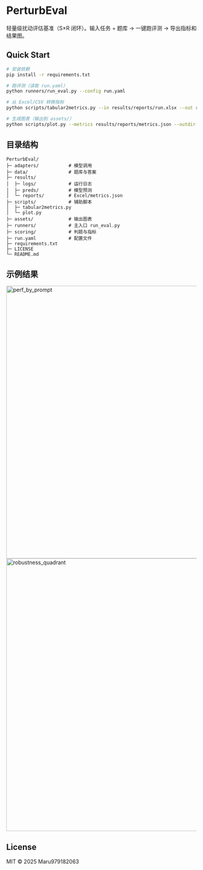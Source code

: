# PerturbEval

轻量级扰动评估基准（S×R 闭环）。输入任务 + 题库 → 一键跑评测 → 导出指标和结果图。

## Quick Start

```bash
# 安装依赖
pip install -r requirements.txt

# 跑评测（读取 run.yaml）
python runners/run_eval.py --config run.yaml

# 从 Excel/CSV 转换指标
python scripts/tabular2metrics.py --in results/reports/run.xlsx --out results/reports/metrics.json

# 生成图表（输出到 assets/）
python scripts/plot.py --metrics results/reports/metrics.json --outdir assets --title "PerturbEval (demo)"
```

## 目录结构
```
PerturbEval/
├─ adapters/           # 模型调用
├─ data/               # 题库与答案
├─ results/
│  ├─ logs/            # 运行日志
│  ├─ preds/           # 模型预测
│  └─ reports/         # Excel/metrics.json
├─ scripts/            # 辅助脚本
│  ├─ tabular2metrics.py
│  └─ plot.py
├─ assets/             # 输出图表
├─ runners/            # 主入口 run_eval.py
├─ scoring/            # 判题与指标
├─ run.yaml            # 配置文件
├─ requirements.txt
├─ LICENSE
└─ README.md
```

## 示例结果
<img width="1080" height="720" alt="perf_by_prompt" src="https://github.com/user-attachments/assets/30e07b31-c859-43de-b14a-7dfc430c4020" />
<img width="1080" height="720" alt="robustness_quadrant" src="https://github.com/user-attachments/assets/0bd5028a-078a-4a87-a484-38090aa27552" />


## License
MIT © 2025 Maru979182063


